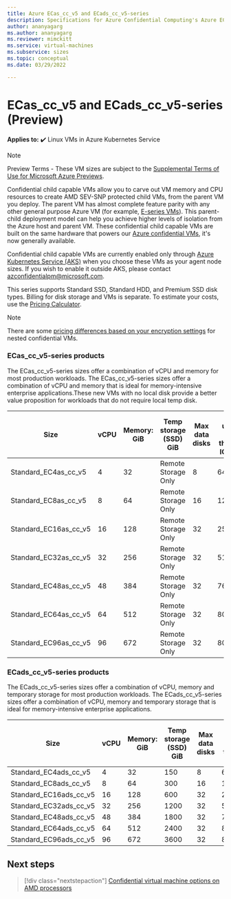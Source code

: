 ```yaml
---
title: Azure ECas_cc_v5 and ECads_cc_v5-series
description: Specifications for Azure Confidential Computing's Azure ECas_cc_v5 and ECads_cc_v5-series confidential virtual machines. 
author: ananyagarg
ms.author: ananyagarg
ms.reviewer: mimckitt
ms.service: virtual-machines
ms.subservice: sizes
ms.topic: conceptual 
ms.date: 03/29/2022

---
```


# ECas_cc_v5 and ECads_cc_v5-series (Preview)

**Applies to:** :heavy_check_mark: Linux VMs in Azure Kubernetes Service

> [!NOTE]
> Preview Terms - These VM sizes are subject to the [Supplemental Terms of Use for Microsoft Azure Previews](https://azure.microsoft.com/support/legal/preview-supplemental-terms/).


Confidential child capable VMs allow you to carve out VM memory and CPU resources to create AMD SEV-SNP protected child VMs, from the parent VM you deploy. The parent VM has almost complete feature parity with any other general purpose Azure VM (for example, [E-series VMs](easv5-eadsv5-series.md)). This parent-child deployment model can help you achieve higher levels of isolation from the Azure host and parent VM. These confidential child capable VMs are built on the same hardware that powers our [Azure confidential VMs](../../articles/confidential-computing/confidential-vm-overview.md), it's now generally available. 

Confidential child capable VMs are currently enabled only through [Azure Kubernetes Service (AKS)](../../articles/aks/index.yml) when you choose these VMs as your agent node sizes. If you wish to enable it outside AKS, please contact [azconfidentialpm@microsoft.com](mailto:azconfidentialpm@microsoft.com).

This series supports Standard SSD, Standard HDD, and Premium SSD disk types. Billing for disk storage and VMs is separate. To estimate your costs, use the [Pricing Calculator](https://azure.microsoft.com/pricing/calculator/).

> [!NOTE]
> There are some [pricing differences based on your encryption settings](../../articles/confidential-computing/confidential-vm-overview.md#encryption-pricing-differences) for nested confidential VMs.


### ECas_cc_v5-series products


 The ECas_cc_v5-series sizes offer a combination of vCPU and memory for most production workloads. The ECas_cc_v5-series sizes offer a combination of vCPU and memory that is ideal for memory-intensive enterprise applications.These new VMs with no local disk provide a better value proposition for workloads that do not require local temp disk.

| Size | vCPU | Memory: GiB | Temp storage (SSD) GiB | Max data disks | Max uncached disk throughput: IOPS/MBps | Max NICs |
|---|---|---|---|---|---|---|
| Standard_EC4as_cc_v5  | 4  | 32  | Remote Storage Only | 8  | 6400/144   | 2 |
| Standard_EC8as_cc_v5  | 8  | 64  | Remote Storage Only | 16 | 12800/200  | 4 |
| Standard_EC16as_cc_v5 | 16 | 128 | Remote Storage Only | 32 | 25600/384  | 4 |
| Standard_EC32as_cc_v5 | 32 | 256 | Remote Storage Only | 32 | 51200/768  | 8 |
| Standard_EC48as_cc_v5 | 48 | 384 | Remote Storage Only | 32 | 76800/1152 | 8 |
| Standard_EC64as_cc_v5 | 64 | 512 | Remote Storage Only | 32 | 80000/1200 | 8 |
| Standard_EC96as_cc_v5 | 96 | 672 | Remote Storage Only | 32 | 80000/1600 | 8 |


### ECads_cc_v5-series products

The ECads_cc_v5-series sizes offer a combination of vCPU, memory and temporary storage for most production workloads. The ECads_cc_v5-series sizes offer a combination of vCPU, memory and temporary storage that is ideal for memory-intensive enterprise applications. 

| Size | vCPU | Memory: GiB | Temp storage (SSD) GiB | Max data disks | Max uncached disk throughput: IOPS/MBps | Max NICs |
|---|---|---|---|---|---|---|
| Standard_EC4ads_cc_v5  | 4  | 32  | 150 | 8  | 6400/144   | 2 |
| Standard_EC8ads_cc_v5  | 8  | 64  | 300 | 16 | 12800/200  | 4 |
| Standard_EC16ads_cc_v5 | 16 | 128 | 600 | 32 | 25600/384  | 4 |
| Standard_EC32ads_cc_v5 | 32 | 256 | 1200 | 32 | 51200/768  | 8 |
| Standard_EC48ads_cc_v5 | 48 | 384 | 1800 | 32 | 76800/1152 | 8 |
| Standard_EC64ads_cc_v5 | 64 | 512 | 2400 | 32 | 80000/1200 | 8 |
| Standard_EC96ads_cc_v5 | 96 | 672 | 3600 | 32 | 80000/1600 | 8 |

## Next steps

> [!div class="nextstepaction"]
> [Confidential virtual machine options on AMD processors](../../articles/confidential-computing/confidential-vm-overview.md)
